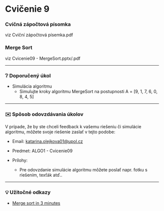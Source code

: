 # Cvičenie 9
### Cvičná zápočtová písomka
viz Cviční zápočtová písemka.pdf

### Merge Sort
viz Cvicenie09 - MergeSort.pptx/.pdf


---
### :grey_question: Doporučený úkol
- Simulácia algoritmu
  - Simulujte kroky algoritmu MergeSort na postupnosti A = [9, 1, 7, 6, 0, 8, 4, 5]


---
### :envelope: Spôsob odovzdávania úkolov
V prípade, že by ste chceli feedback k vašemu riešeniu či simulácie algoritmu, môžete svoje riešenie zaslať v tejto podobe:

- Email: katarina.olejkova01@upol.cz
- Predmet: ALGO1 - Cvicenie09

- Prílohy:
  - Pre odovzdanie simulácie algoritmu môžete poslať napr. fotku s riešením, texťák atď..

---
### :bulb: Užitočné odkazy
- [Merge sort in 3 minutes](https://www.youtube.com/watch?v=4VqmGXwpLqc)
